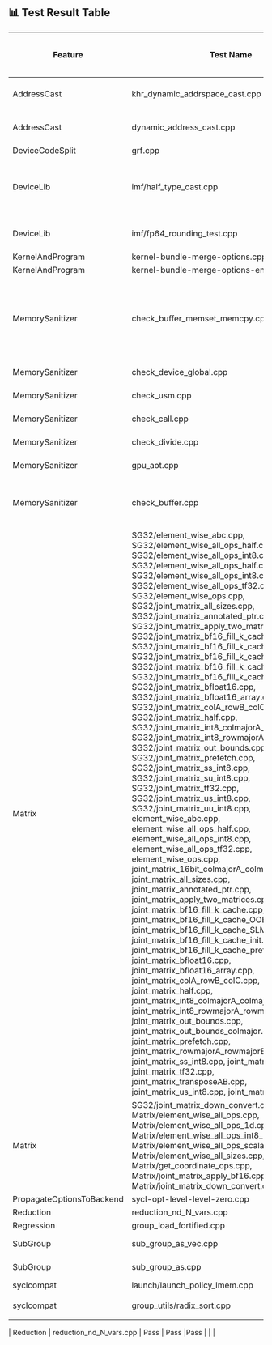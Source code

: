 ## 📊 Test Result Table

| Feature         | Test Name                      | Status (SPIRV-LLVM-Translator) | Marked Status (SPIR-V Backend)    | Actual Status (SPIR-V Backend) | Test Error               | Test Error Details |
|----------------|---------------------------------|--------------------------------|-----------------------------------|-------------------------------|---------------------------|-------------|
| AddressCast | khr_dynamic_addrspace_cast.cpp               | Pass                           |  **XFAIL (CMPLRLLVM-64705)**    |Fail           | Program terminate abonormally  | ```error: command failed with exit status: 255``` |
| AddressCast | dynamic_address_cast.cpp               | Pass                           |  **XFAIL (CMPLRLLVM-64705)**    |Fail           |  Program terminate abonormally | ```error: command failed with exit status: 255``` |
| DeviceCodeSplit | grf.cpp               | Pass                           |  **UNSUPPORTED (CMPLRLLVM-64705)**   | **Pass**           |  | |
| DeviceLib | imf/half_type_cast.cpp               | Pass                           |  XFAIL (CMPLRLLVM-64705)   |Fail            | Assertion fail | ```  half_type_cast.cpp.tmp1.out: /iusers/yixingzh/llvm/sycl/test-e2e/DeviceLib/imf/imf_utils.hpp:90: void test(sycl::queue &, std::initializer_list<InputTy>, std::initializer_list<OutputTy>, FuncTy, int) [InputTy = unsigned short, OutputTy = int, FuncTy = (lambda at /iusers/yixingzh/llvm/sycl/test-e2e/DeviceLib/imf/half_type_cast.cpp:40:10), EquTy = imf_utils_default_equ<int>]: Assertion `false' failed. ``` |
| DeviceLib | imf/fp64_rounding_test.cpp               | Pass                           |  XFAIL (CMPLRLLVM-64705)   |Fail            | Undefined SPIR-V instruction | ``` error: undefined reference to `_Z17__spirv_IAddCarryll'  error: backend compiler failed build. ```|
| KernelAndProgram | kernel-bundle-merge-options.cpp               | Pass                           |  Pass   |Pass           |  | |
| KernelAndProgram | kernel-bundle-merge-options-env.cpp               | Pass                           |  Pass   |Pass           |  | |
| MemorySanitizer | check_buffer_memset_memcpy.cpp | Pass                           | Unsupported (CMPLRLLVM-64052) | Fail            | `core dumped`   |  ```use-of-uninitialized-value use of size 8 at kernel <typeinfo name for check_memset(sycl::_V1::queue&)::{lambda(sycl::_V1::handler&)#2}::operator()(sycl::_V1::handler&) const::MyKernel1> LID(0, 0, 0) GID(0, 0, 0) #0 unsigned long sycl::_V1::accessor<int, 1, (sycl::_V1::access::mode)1026, (sycl::_V1::access::target)2014, (sycl::_V1::access::placeholder)0, sycl::_V1::ext::oneapi::accessor_property_list<>>::getLinearIndex<1>(sycl::_V1::id<1>) const /iusers/yixingzh/llvm/build/bin/../include/sycl/accessor.hpp:697 Aborted (core dumped) ```|
| MemorySanitizer | check_device_global.cpp        | Pass                           |  Unsupported (CMPLRLLVM-64052)| Fail           |Memory out-of-bound | ```[kernel] Private shadow memory out-of-bound(ptr: 0xff00fffffffb0058 -> 0xff01000002b43048, sid: 0, base: 0xff00f0000166d010)```|
| MemorySanitizer | check_usm.cpp                  | Pass                           |  Unsupported (CMPLRLLVM-64052)| Fail             | Memory out-of-bound |```[kernel] Private shadow memory out-of-bound(ptr: 0xff00fffffffe0000 -> 0xff010000027df7f0, sid: 0, base: 0xff00f00001000810)```|
| MemorySanitizer | check_call.cpp                  | Pass                           |  Unsupported (CMPLRLLVM-64052)| Fail           | Memory out-of-bound | ```[kernel] Private shadow memory out-of-bound(ptr: 0xff00fffffffe0000 -> 0xff010000033caff0, sid: 0, base: 0xff00f00000615010)```|
| MemorySanitizer | check_divide.cpp                | Pass                           |  Unsupported (CMPLRLLVM-64052)| Fail            | Memory out-of-bound | ```[kernel] Private shadow memory out-of-bound(ptr: 0xff00fffffffe0004 -> 0xff0100000289bff4, sid: 0, base: 0xff00f00000544010)```|
| MemorySanitizer | gpu_aot.cpp                     | Pass                           |  Unsupported (CMPLRLLVM-64052)| Fail            | Memory out-of-bound | ``` [kernel] Private shadow memory out-of-bound(ptr: 0xff00fffffffe0004 -> 0xff0100000289bff4, sid: 0, base: 0xff00f00000544010) ``` |
| MemorySanitizer | check_buffer.cpp               | Pass                           |  Unsupported (CMPLRLLVM-64052)|Fail            | `core dumped` | ```use of size 8 at kernel <typeinfo name for main::{lambda(sycl::_V1::handler&)#1}::operator()(sycl::_V1::handler&) const::MyKernel> LID(0, 0, 0) GID(0, 0, 0) #0 sycl::_V1::detail::array<1>::operator[](int) const /iusers/yixingzh/llvm/build/bin/../include/sycl/detail/array.hpp:73 Aborted (core dumped) ``` |
| Matrix | SG32/element_wise_abc.cpp, SG32/element_wise_all_ops_half.cpp,  SG32/element_wise_all_ops_int8.cpp, SG32/element_wise_all_ops_half.cpp, SG32/element_wise_all_ops_int8.cpp, SG32/element_wise_all_ops_tf32.cpp, SG32/element_wise_ops.cpp, SG32/joint_matrix_all_sizes.cpp, SG32/joint_matrix_annotated_ptr.cpp, SG32/joint_matrix_apply_two_matrices.cpp, SG32/joint_matrix_bf16_fill_k_cache.cpp, SG32/joint_matrix_bf16_fill_k_cache_SLM.cpp, SG32/joint_matrix_bf16_fill_k_cache_init.cpp, SG32/joint_matrix_bf16_fill_k_cache_unroll.cpp, SG32/joint_matrix_bf16_fill_k_cache_unroll_init.cpp, SG32/joint_matrix_bfloat16.cpp, SG32/joint_matrix_bfloat16_array.cpp, SG32/joint_matrix_colA_rowB_colC.cpp, SG32/joint_matrix_half.cpp, SG32/joint_matrix_int8_colmajorA_colmajorB.cpp, SG32/joint_matrix_int8_rowmajorA_rowmajorB.cpp, SG32/joint_matrix_out_bounds.cpp,  SG32/joint_matrix_prefetch.cpp, SG32/joint_matrix_ss_int8.cpp,  SG32/joint_matrix_su_int8.cpp,  SG32/joint_matrix_tf32.cpp,  SG32/joint_matrix_us_int8.cpp, SG32/joint_matrix_uu_int8.cpp, element_wise_abc.cpp, element_wise_all_ops_half.cpp,  element_wise_all_ops_int8.cpp, element_wise_all_ops_tf32.cpp, element_wise_ops.cpp,  joint_matrix_16bit_colmajorA_colmajorB.cpp,  joint_matrix_all_sizes.cpp, joint_matrix_annotated_ptr.cpp,  joint_matrix_apply_two_matrices.cpp, joint_matrix_bf16_fill_k_cache.cpp, joint_matrix_bf16_fill_k_cache_OOB.cpp, joint_matrix_bf16_fill_k_cache_SLM.cpp, joint_matrix_bf16_fill_k_cache_init.cpp, joint_matrix_bf16_fill_k_cache_prefetch.cpp, joint_matrix_bfloat16.cpp,  joint_matrix_bfloat16_array.cpp,  joint_matrix_colA_rowB_colC.cpp, joint_matrix_half.cpp, joint_matrix_int8_colmajorA_colmajorB.cpp, joint_matrix_int8_rowmajorA_rowmajorB.cpp, joint_matrix_out_bounds.cpp, joint_matrix_out_bounds_colmajor.cpp, joint_matrix_prefetch.cpp, joint_matrix_rowmajorA_rowmajorB.cpp, joint_matrix_ss_int8.cpp, joint_matrix_su_int8.cpp, joint_matrix_tf32.cpp, joint_matrix_transposeAB.cpp, joint_matrix_us_int8.cpp, joint_matrix_uu_int8.cpp| Pass                           |  Unsupported (CMPLRLLVM-64705)  |Fail            | Segmentation fault | No other error message generated |21
| Matrix |SG32/joint_matrix_down_convert.cpp, Matrix/element_wise_all_ops.cpp, Matrix/element_wise_all_ops_1d.cpp, Matrix/element_wise_all_ops_int8_packed.cpp, Matrix/element_wise_all_ops_scalar.cpp, Matrix/element_wise_all_sizes.cpp, Matrix/get_coordinate_ops.cpp, Matrix/joint_matrix_apply_bf16.cpp, Matrix/joint_matrix_down_convert.cpp | Pass                           |  Unsupported (CMPLRLLVM-64705)  |Fail            | `Segmentation violation` | ```IGC: Internal Compiler Error: Segmentation violation  ``` |
| PropagateOptionsToBackend | sycl-opt-level-level-zero.cpp               | Pass                           |  Pass   |Pass           |  | |
| Reduction | reduction_nd_N_vars.cpp               | Pass                           |  Pass   |Pass           |  | |
| Regression | group_load_fortified.cpp               | Pass                           |  **XFAIL (CMPLRLLVM-64705)**   |**Pass**            |  | |
| SubGroup | sub_group_as_vec.cpp               | Pass                           |  XFAIL (CMPLRLLVM-64705)   |Fail            | Result not matched | ``` Unexpected result [01,01] vs [01,00] error: command failed with exit status: 1 ```|
| SubGroup | sub_group_as.cpp               | Pass                           |  XFAIL (CMPLRLLVM-64705)   |Fail            |  Result not matched | ``` Unexpected result 0101 vs 0100 error: command failed with exit status: 1 ```|
| syclcompat | launch/launch_policy_lmem.cpp              | Pass                           |  **UNSUPPORTED (CMPLRLLVM-64705)**   |**Pass**           |  | |
| syclcompat | group_utils/radix_sort.cpp               | Pass                           |  UNSUPPORTED (Tracker: https://github.com/intel/llvm/issues/17400)   |Fail           | Test Result incorrect |```test_sort failed -2116943464,-2113928704,-2113928704,-2113928704,-2144337914,-2113929196 ...... ``` |


| Reduction | reduction_nd_N_vars.cpp               | Pass                           |  Pass   |Pass           |  | |
